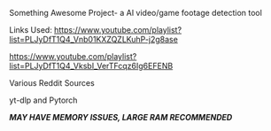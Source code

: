 Something Awesome Project- a AI video/game footage detection tool

Links Used:
https://www.youtube.com/playlist?list=PLJyDfT1Q4_Vnb01KXZQZLKuhP-j2g8ase

https://www.youtube.com/playlist?list=PLJyDfT1Q4_VksbI_VerTFcqz6Ig6EFENB

Various Reddit Sources

yt-dlp and Pytorch

***MAY HAVE MEMORY ISSUES, LARGE RAM RECOMMENDED***
